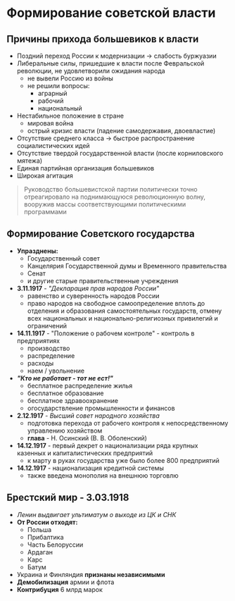 # Формирование советской власти

## Причины прихода большевиков к власти
- Поздний переход России к модернизации -> слабость буржуазии
- Либеральные силы, пришедшие к власти после Февральской революции, не удовлетворили ожидания народа
	- не вывели Россию из войны
	- не решили вопросы:
		- аграрный
		- рабочий
		- национальный
- Нестабильное положение в стране
	- мировая война
	- острый кризис власти (падение самодержавия, двоевластие)
- Отсутствие среднего класса -> быстрое распространение социалистических идей
- Отсутствие твердой государственной власти (после корниловского мятежа)
- Единая партийная организация большевиков
- Широкая агитация

> Руководство большевистской партии политически точно отреагировало на поднимающуюся революционную волну, вооружив массы соответствующими политическими программами

## Формирование Советского государства
- **Упразднены:**
	- Государственный совет
	- Канцелярия Государственной думы и Временного правительства
	- Сенат
	- и другие старые правительственные учреждения
- **3.11.1917** - *"Декларация прав народов России"*
	- равенство и суверенность народов России
	- право народов на свободное самоопределение вплоть до отделения и образования самостоятельных государств, отмену всех национальных и национально-религиозных привилегий и ограничений
- **14.11.1917** - "Положение о рабочем контроле" - контроль в предприятиях
	- производство
	- распределение
	- расходы
	- наем / увольнение
- ***"Кто не работает - тот не ест!"***
	- бесплатное распределение жилья
	- бесплатное образование
	- бесплатное здравоохранение
	- огосударствление промышленности и финансов
- **2.12.1917** - *Высший совет народного хозяйства*
	- подготовка перехода от рабочего контроля к непосредственному управлению хозяйством
	- **глава** - Н. Осинский (В. В. Оболенский)
- **14.12.1917** - первый декрет о национализации ряда крупных казенных и капиталистических предприятий
	- к марту в руках государства уже было более 800 предприятий
- **14.12.1917** - национализация кредитной системы
	- также введена монополия на внешнюю торговлю

## Брестский мир - 3.03.1918
- *Ленин выдвигает ультиматум о выходе из ЦК и СНК*
- **От России отходят:**
	- Польша
	- Прибалтика
	- Часть Белоруссии
	- Ардаган
	- Карс
	- Батум
- Украина и Финляндия **признаны независимыми**
- **Демобилизация** армии и флота
- **Контрибуция** 6 млрд марок
